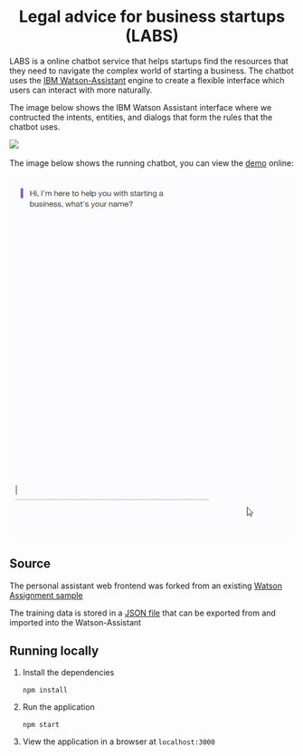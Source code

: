 <h1 align="center" style="border-bottom: none;">Legal advice for business startups (LABS)</h1>

LABS is a online chatbot service that helps startups find the resources that they need to navigate the complex world of starting a business. The chatbot uses the [IBM Watson-Assistant](https://www.ibm.com/watson/ai-assistant/) engine to create a flexible interface which users can interact with more naturally.

The image below shows the IBM Watson Assistant interface where we contructed the intents, entities, and dialogs that form the rules that the chatbot uses.

![](media/watson-demo.gif)

The image below shows the running chatbot, you can view the [demo](http://103.197.63.199/) online:

![](media/webapp-demo.gif)

## Source

The personal assistant web frontend was forked from an existing [Watson Assignment sample](https://github.com/watson-developer-cloud/assistant-simple)

The training data is stored in a [JSON file](training/labs.json) that can be exported from and imported into the Watson-Assistant

## Running locally

1. Install the dependencies

    ```
    npm install
    ```

1. Run the application

    ```
    npm start
    ```

1. View the application in a browser at `localhost:3000`
